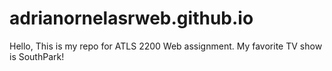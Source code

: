 # adrianornelasrweb.github.io


Hello, This is my repo for ATLS 2200 Web assignment. My favorite TV show is SouthPark! 